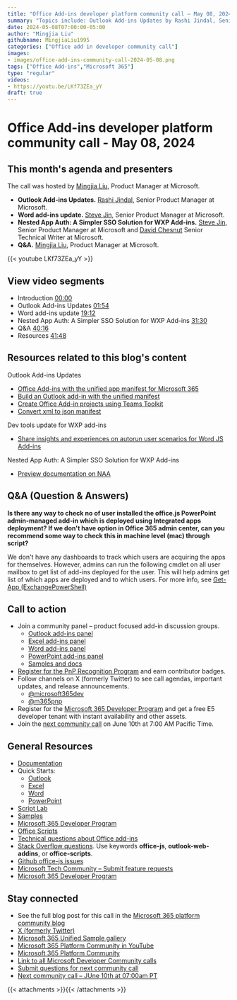 ```yaml
---
title: "Office Add-ins developer platform community call – May 08, 2024"
summary: "Topics include: Outlook Add-ins Updates​ by Rashi Jindal, Senior Product Manager at Microsoft, Word Add-ins Updates​ by Steve Jin, Senior Product Manager at Microsoft, Nested App Auth: A Simpler SSO Solution for WXP Add-ins​ by Steve Jin, Senior Product Manager at Microsoft and David Chesnut, Senior Technical Writer​ at Microsoft. Call hosted by Mingjia Liu, Product Manager at Microsoft. Recorded on May 08, 2024."
date: 2024-05-08T07:00:00-05:00
author: "Mingjia Liu"
githubname: MingjiaLiu1995
categories: ["Office add in developer community call"]
images:
- images/office-add-ins-community-call-2024-05-08.png
tags: ["Office Add-ins","Microsoft 365"]
type: "regular"
videos:
- https://youtu.be/LKf73ZEa_yY
draft: true
---
```


# Office Add-ins developer platform community call - May 08, 2024

## This month's agenda and presenters

The call was hosted by [Mingjia Liu](https://www.linkedin.com/in/mingjia-liu-90a69a24a/), Product Manager at Microsoft.

* **Outlook Add-ins Updates.** [Rashi Jindal](https://www.linkedin.com/in/jindalrashi), Senior Product Manager at Microsoft.
* **Word add-ins update.** [Steve Jin](https://www.linkedin.com/in/steve-jin-61b08011), Senior Product Manager at Microsoft.
* **Nested App Auth: A Simpler SSO Solution for WXP Add-ins.** [Steve Jin](https://www.linkedin.com/in/steve-jin-61b08011), Senior Product Manager at Microsoft and [David Chesnut](https://www.linkedin.com/in/davidpchesnut) Senior Technical Writer​ at Microsoft.
* **Q&A.** [Mingjia Liu](https://www.linkedin.com/in/mingjia-liu-90a69a24a/), Product Manager at Microsoft.

{{< youtube LKf73ZEa_yY >}}

## View video segments

* Introduction [00:00]( https://youtu.be/LKf73ZEa_yY?t=0)
* Outlook Add-ins Updates [01:54]( https://youtu.be/LKf73ZEa_yY?t=114)
* Word add-ins update [19:12]( https://youtu.be/LKf73ZEa_yY?t=1152)
* Nested App Auth: A Simpler SSO Solution for WXP Add-ins [31:30]( https://youtu.be/LKf73ZEa_yY?t=1890)
* Q&A [40:16]( https://youtu.be/LKf73ZEa_yY?t=2416)
* Resources [41:48]( https://youtu.be/LKf73ZEa_yY?t=2508)

## Resources related to this blog's content
Outlook Add-ins Updates
* [Office Add-ins with the unified app manifest for Microsoft 365](https://learn.microsoft.com/office/dev/add-ins/develop/unified-manifest-overview)
* [Build an Outlook add-in with the unified manifest](https://learn.microsoft.com/office/dev/add-ins/quickstarts/outlook-quickstart-json-manifest)
* [Create Office Add-in projects using Teams Toolkit](https://learn.microsoft.com/office/dev/add-ins/develop/teams-toolkit-overview)
* [Convert xml to json manifest](https://learn.microsoft.com/office/dev/add-ins/develop/convert-xml-to-json-manifest)

Dev tools update for WXP add-ins
* [Share insights and experiences on autorun user scenarios for Word JS Add-ins](https://aka.ms/WordJSAutorun)

Nested App Auth: A Simpler SSO Solution for WXP Add-ins
* [Preview documentation on NAA](https://aka.ms/NAADocs)

## Q&A (Question & Answers)

**Is there any way to check no of user installed the office.js PowerPoint admin-managed add-in which is deployed using Integrated apps deployment? If we don't have option in Office 365 admin center, can you recommend some way to check this in machine level (mac) through script?**

We don't have any dashboards to track which users are acquiring the apps for themselves. However, admins can run the following cmdlet on all user mailbox to get list of add-ins deployed for the user. This will help admins get list of which apps are deployed and to which users. For more info, see [Get-App (ExchangePowerShell)](https://learn.microsoft.com/powershell/module/exchange/get-app?view=exchange-ps) 

## Call to action

* Join a community panel – product focused add-in discussion groups.
    * [Outlook add-ins panel](https://ux.microsoft.com/Panel/OutlookAddinDeveloper)
    * [Excel add-ins panel](https://ux.microsoft.com/Panel/ExcelAddinDeveloper)
    * [Word add-ins panel](https://ux.microsoft.com/Panel/WordAddinDeveloper)
    * [PowerPoint add-ins panel](https://ux.microsoft.com/Panel/PowerPointAddinDeveloper)
    * [Samples and docs](https://ux.microsoft.com/Panel/OfficeAddinImproveSamplesDocs)
* [Register for the PnP Recognition Program](https://pnp.github.io/recognitionprogram/) and earn contributor badges.
* Follow channels on X (formerly Twitter) to see call agendas, important updates, and release announcements.
    * [@microsoft365dev](https://twitter.com/microsoft365dev)
    * [@m365pnp](https://twitter.com/m365pnp)
* Register for the [Microsoft 365 Developer Program](https://aka.ms/m365/devprogram) and get a free E5 developer tenant with instant availability and other assets.
* Join the [next community call](https://aka.ms/officeaddinscommunitycall) on June 10th at 7:00 AM Pacific Time.

## General Resources

* [Documentation](https://aka.ms/office-add-ins-docs)
* Quick Starts:
    * [Outlook](https://learn.microsoft.com/office/dev/add-ins/quickstarts/outlook-quickstart)
    * [Excel](https://learn.microsoft.com/office/dev/add-ins/quickstarts/excel-quickstart-jquery)
    * [Word](https://learn.microsoft.com/office/dev/add-ins/quickstarts/word-quickstart)
    * [PowerPoint](https://learn.microsoft.com/office/dev/add-ins/quickstarts/powerpoint-quickstart)
* [Script Lab](https://aka.ms/getscriptlab)
* [Samples](https://aka.ms/officeaddinsamples)
* [Microsoft 365 Developer Program](https://aka.ms/M365devprogram)
* [Office Scripts](aka.ms/office-scripts-docs)
* [Technical questions about Office add-ins](https://aka.ms/office-addins-dev-questions)
* [Stack Overflow questions](https://stackoverflow.com). Use keywords **office-js**, **outlook-web-addins**, or **office-scripts**.
* [Github office-js issues](https://github.com/OfficeDev/office-js/issues)
* [Microsoft Tech Community – Submit feature requests](https://aka.ms/m365dev-suggestions)
* [Microsoft 365 Developer Program](https://aka.ms/M365devprogram)

## Stay connected

* See the full blog post for this call in the [Microsoft 365 platform community blog](https://aka.ms/m365pnp/blog)
* [X (formerly Twitter)](https://twitter.com/microsoft365dev)
* [Microsoft 365 Unified Sample gallery](https://aka.ms/community/samples)
* [Microsoft 365 Platform Community in YouTube](https://aka.ms/community/videos)
* [Microsoft 365 Platform Community](https://aka.ms/community/home)
* [Link to all Microsoft Developer Community calls](https://aka.ms/M365DevCalls)
* [Submit questions for next community call](https://aka.ms/officeaddinsform)
* [Next community call – JUne 10th at 07:00am PT](https://aka.ms/officeaddinscommunitycall)

{{< attachments >}}{{< /attachments >}}

